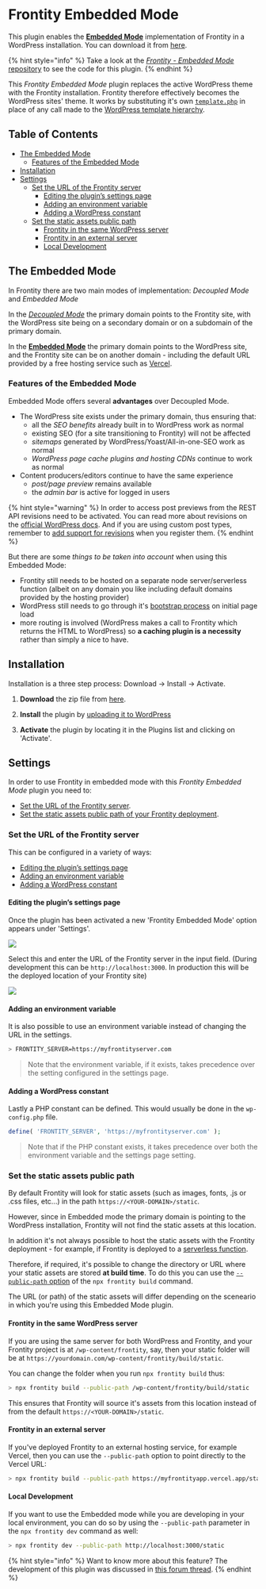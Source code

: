 # Frontity Embedded Mode

This plugin enables the **[Embedded Mode](https://docs.frontity.org/architecture/embedded-mode)** implementation of Frontity in a WordPress installation. You can download it from [here](https://github.com/frontity/frontity-embedded/archive/refs/heads/master.zip).

{% hint style="info" %}
Take a look at the [_Frontity - Embedded Mode_ repository](https://github.com/frontity/frontity-embedded) to see the code for this plugin.
{% endhint %}

This _Frontity Embedded Mode_ plugin replaces the active WordPress theme with the Frontity installation. Frontity therefore effectively becomes the WordPress sites' theme. It works by substituting it's own [`template.php`](https://github.com/frontity/frontity-embedded/blob/master/includes/template.php) in place of any call made to the [WordPress template hierarchy](https://developer.wordpress.org/themes/basics/template-hierarchy/).

## Table of Contents

<!-- toc -->

- [The Embedded Mode](#the-embedded-mode)
  - [Features of the Embedded Mode](#features-of-the-embedded-mode)
- [Installation](#installation)
- [Settings](#settings)
  - [Set the URL of the Frontity server](#set-the-url-of-the-frontity-server)
    - [Editing the plugin’s settings page](#editing-the-plugins-settings-page)
    - [Adding an environment variable](#adding-an-environment-variable)
    - [Adding a WordPress constant](#adding-a-wordpress-constant)
  - [Set the static assets public path](#set-the-static-assets-public-path)
    - [Frontity in the same WordPress server](#frontity-in-the-same-wordpress-server)
    - [Frontity in an external server](#frontity-in-an-external-server)
    - [Local Development](#local-development)

<!-- tocstop -->

## The Embedded Mode

In Frontity there are two main modes of implementation: _Decoupled Mode_ and _Embedded Mode_

In the _[Decoupled Mode](https://docs.frontity.org/architecture/decoupled-mode)_ the primary domain points to the Frontity site, with the WordPress site being on a secondary domain or on a subdomain of the primary domain.

In the **[Embedded Mode](https://docs.frontity.org/architecture/embedded-mode)** the primary domain points to the WordPress site, and the Frontity site can be on another domain - including the default URL provided by a free hosting service such as [Vercel](https://docs.frontity.org/deployment/deploy-using-vercel).

### Features of the Embedded Mode

Embedded Mode offers several **advantages** over Decoupled Mode.

- The WordPress site exists under the primary domain, thus ensuring that:
  - all the _SEO benefits_ already built in to WordPress work as normal
  - existing SEO (for a site transitioning to Frontity) will not be affected
  - _sitemaps_ generated by WordPress/Yoast/All-in-one-SEO work as normal
  - _WordPress page cache plugins and hosting CDNs_ continue to work as normal
- Content producers/editors continue to have the same experience
  - _post/page preview_ remains available
  - the _admin bar_ is active for logged in users

{% hint style="warning" %}
In order to access post previews from the REST API revisions need to be activated. You can read more about revisions on the [official WordPress docs](https://wordpress.org/support/article/revisions/). And if you are using custom post types, remember to [add support for revisions](https://developer.wordpress.org/reference/functions/register_post_type/#supports) when you register them.
{% endhint %}

But there are some _things to be taken into account_ when using this Embedded Mode:

- Frontity still needs to be hosted on a separate node server/serverless function (albeit on any domain you like including default domains provided by the hosting provider)
- WordPress still needs to go through it's [bootstrap process](https://wordpress.tv/2017/06/22/alain-schlesser-demystifying-the-wordpress-bootstrap-process/) on initial page load
- more routing is involved (WordPress makes a call to Frontity which returns the HTML to WordPress) so **a caching plugin is a necessity** rather than simply a nice to have.

## Installation

Installation is a three step process: Download → Install → Activate.

1. **Download** the zip file from [here](https://github.com/frontity/frontity-embedded/archive/refs/heads/master.zip).

2. **Install** the plugin by [uploading it to WordPress](https://wordpress.org/support/article/managing-plugins/#manual-upload-via-wordpress-admin)

3. **Activate** the plugin by locating it in the Plugins list and clicking on 'Activate'.

## Settings

In order to use Frontity in embedded mode with this _Frontity Embedded Mode_ plugin you need to:

- [Set the URL of the Frontity server](#set-the-url-of-the-frontity-server).
- [Set the static assets public path of your Frontity deployment](#set-the-static-assets-public-path).

### Set the URL of the Frontity server

This can be configured in a variety of ways:

- [Editing the plugin’s settings page](#editing-the-plugins-settings-page)
- [Adding an environment variable](#adding-an-environment-variable)
- [Adding a WordPress constant](#adding-a-wordpress-constant)

#### Editing the plugin’s settings page

Once the plugin has been activated a new 'Frontity Embedded Mode' option appears under 'Settings'.

![](../.gitbook/assets/embedded-mode-img01.png)

Select this and enter the URL of the Frontity server in the input field. (During development this can be `http://localhost:3000`. In production this will be the deployed location of your Frontity site)

![](../.gitbook/assets/embedded-mode-img02.png)

#### Adding an environment variable

It is also possible to use an environment variable instead of changing the URL in the settings.

```bash
> FRONTITY_SERVER=https://myfrontityserver.com
```

> Note that the environment variable, if it exists, takes precedence over the setting configured in the settings page.

#### Adding a WordPress constant

Lastly a PHP constant can be defined. This would usually be done in the `wp-config.php` file.

```php
define( 'FRONTITY_SERVER', 'https://myfrontityserver.com' );
```

> Note that if the PHP constant exists, it takes precedence over both the environment variable and the settings page setting.

### Set the static assets public path

By default Frontity will look for static assets (such as images, fonts, .js or .css files, etc...) in the path `https://<YOUR-DOMAIN>/static`.

However, since in Embedded mode the primary domain is pointing to the WordPress installation, Frontity will not find the static assets at this location.

In addition it's not always possible to host the static assets with the Frontity deployment - for example, if Frontity is deployed to a [serverless function](https://www.pubnub.com/blog/what-is-a-serverless-function/).

Therefore, if required, it's possible to change the directory or URL where your static assets are stored **at build time**. To do this you can use the [`--public-path` option](https://api.frontity.org/frontity-cli/build-commands/build#the-public-path-option) of the `npx frontity build` command.

The URL (or path) of the static assets will differ depending on the sceneario in which you're using this Embedded Mode plugin.

#### Frontity in the same WordPress server

If you are using the same server for both WordPress and Frontity, and your Frontity project is at `/wp-content/frontity`, say, then your static folder will be at `https://yourdomain.com/wp-content/frontity/build/static`.

You can change the folder when you run `npx frontity build` thus:

```bash
> npx frontity build --public-path /wp-content/frontity/build/static
```

This ensures that Frontity will source it's assets from this location instead of from the default `https://<YOUR-DOMAIN>/static`.

#### Frontity in an external server

If you've deployed Frontity to an external hosting service, for example Vercel, then you can use the `--public-path` option to point directly to the Vercel URL:

```bash
> npx frontity build --public-path https://myfrontityapp.vercel.app/static
```

#### Local Development

If you want to use the Embedded mode while you are developing in your local environment, you can do so by using the `--public-path` parameter in the `npx frontity dev` command as well:

```bash
> npx frontity dev --public-path http://localhost:3000/static
```

{% hint style="info" %}
Want to know more about this feature? The development of this plugin was discussed in [this forum thread](https://community.frontity.org/t/embedded-mode/1432).
{% endhint %}
